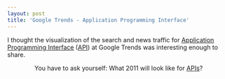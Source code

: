 ```yaml
---
layout: post
title: 'Google Trends - Application Programming Interface'
---
```

I thought the visualization of the search and news traffic for <a href="http://www.apievangelist.com/">Application Programming Interface</a> (<a href="http://www.apievangelist.com/">API</a>) at Google Trends was interesting enough to share.
<p style="text-align: center;"><img class="aligncenter" src="http://www.google.com/trends/viz?q=application+programming+interface&amp;date=all&amp;geo=all&amp;graph=weekly_img&amp;sa=N" alt="" />
You have to ask yourself:  What 2011 will look like for <a href="http://www.apievangelist.com/">APIs</a>?